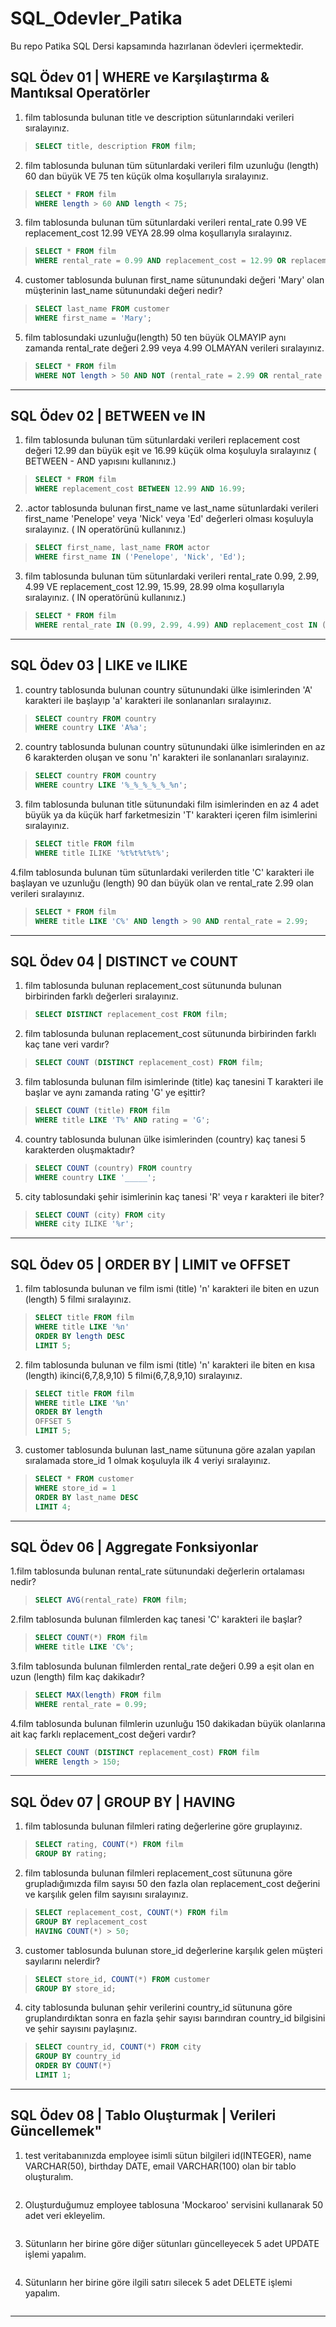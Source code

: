 # SQL_Odevler_Patika
Bu repo Patika SQL Dersi kapsamında hazırlanan ödevleri içermektedir.

## SQL Ödev 01 | WHERE ve Karşılaştırma & Mantıksal Operatörler

1. film tablosunda bulunan title ve description sütunlarındaki verileri sıralayınız.

> ```sql
> SELECT title, description FROM film;

2. film tablosunda bulunan tüm sütunlardaki verileri film uzunluğu (length) 60 dan büyük VE 75 ten küçük olma koşullarıyla sıralayınız.

> ```sql
> SELECT * FROM film 
> WHERE length > 60 AND length < 75;

3. film tablosunda bulunan tüm sütunlardaki verileri rental_rate 0.99 VE replacement_cost 12.99 VEYA 28.99 olma koşullarıyla sıralayınız.

> ```sql
> SELECT * FROM film
> WHERE rental_rate = 0.99 AND replacement_cost = 12.99 OR replacement_cost = 28.99;

4. customer tablosunda bulunan first_name sütunundaki değeri 'Mary' olan müşterinin last_name sütunundaki değeri nedir?

> ```sql
> SELECT last_name FROM customer
> WHERE first_name = 'Mary';

5. film tablosundaki uzunluğu(length) 50 ten büyük OLMAYIP aynı zamanda rental_rate değeri 2.99 veya 4.99 OLMAYAN verileri sıralayınız.

> ```sql
> SELECT * FROM film
> WHERE NOT length > 50 AND NOT (rental_rate = 2.99 OR rental_rate = 4.99);

________________________________


## SQL Ödev 02 | BETWEEN ve IN

1. film tablosunda bulunan tüm sütunlardaki verileri replacement cost değeri 12.99 dan büyük eşit ve 16.99 küçük olma koşuluyla sıralayınız ( BETWEEN - AND yapısını kullanınız.)

> ```sql
> SELECT * FROM film
> WHERE replacement_cost BETWEEN 12.99 AND 16.99;

2. .actor tablosunda bulunan first_name ve last_name sütunlardaki verileri first_name 'Penelope' veya 'Nick' veya 'Ed' değerleri olması koşuluyla sıralayınız. ( IN operatörünü kullanınız.)

> ```sql
> SELECT first_name, last_name FROM actor
> WHERE first_name IN ('Penelope', 'Nick', 'Ed');

3. film tablosunda bulunan tüm sütunlardaki verileri rental_rate 0.99, 2.99, 4.99 VE replacement_cost 12.99, 15.99, 28.99 olma koşullarıyla sıralayınız. ( IN operatörünü kullanınız.)

> ```sql
> SELECT * FROM film
> WHERE rental_rate IN (0.99, 2.99, 4.99) AND replacement_cost IN (12.99, 15.99, 28.00);

________________________________


## SQL Ödev 03 | LIKE ve ILIKE

1. country tablosunda bulunan country sütunundaki ülke isimlerinden 'A' karakteri ile başlayıp 'a' karakteri ile sonlananları sıralayınız.

> ```sql
> SELECT country FROM country
> WHERE country LIKE 'A%a';

2. country tablosunda bulunan country sütunundaki ülke isimlerinden en az 6 karakterden oluşan ve sonu 'n' karakteri ile sonlananları sıralayınız.

> ```sql
> SELECT country FROM country
> WHERE country LIKE '%_%_%_%_%_%n';

3. film tablosunda bulunan title sütunundaki film isimlerinden en az 4 adet büyük ya da küçük harf farketmesizin 'T' karakteri içeren film isimlerini sıralayınız.

> ```sql
> SELECT title FROM film
> WHERE title ILIKE '%t%t%t%t%';

4.film tablosunda bulunan tüm sütunlardaki verilerden title 'C' karakteri ile başlayan ve uzunluğu (length) 90 dan büyük olan ve rental_rate 2.99 olan verileri sıralayınız.

> ```sql
> SELECT * FROM film
> WHERE title LIKE 'C%' AND length > 90 AND rental_rate = 2.99;

________________________________


## SQL Ödev 04 | DISTINCT ve COUNT

1. film tablosunda bulunan replacement_cost sütununda bulunan birbirinden farklı değerleri sıralayınız.

> ```sql
> SELECT DISTINCT replacement_cost FROM film;

2. film tablosunda bulunan replacement_cost sütununda birbirinden farklı kaç tane veri vardır?

> ```sql
> SELECT COUNT (DISTINCT replacement_cost) FROM film;

3. film tablosunda bulunan film isimlerinde (title) kaç tanesini T karakteri ile başlar ve aynı zamanda rating 'G' ye eşittir?

> ```sql
> SELECT COUNT (title) FROM film
> WHERE title LIKE 'T%' AND rating = 'G';

4. country tablosunda bulunan ülke isimlerinden (country) kaç tanesi 5 karakterden oluşmaktadır?

> ```sql
> SELECT COUNT (country) FROM country
> WHERE country LIKE '_____';

5. city tablosundaki şehir isimlerinin kaç tanesi 'R' veya r karakteri ile biter?

> ```sql
> SELECT COUNT (city) FROM city
> WHERE city ILIKE '%r';

________________________________


## SQL Ödev 05 | ORDER BY | LIMIT ve OFFSET

1. film tablosunda bulunan ve film ismi (title) 'n' karakteri ile biten en uzun (length) 5 filmi sıralayınız.

> ```sql
> SELECT title FROM film
> WHERE title LIKE '%n'
> ORDER BY length DESC
> LIMIT 5;

2. film tablosunda bulunan ve film ismi (title) 'n' karakteri ile biten en kısa (length) ikinci(6,7,8,9,10) 5 filmi(6,7,8,9,10) sıralayınız.

> ```sql
> SELECT title FROM film
> WHERE title LIKE '%n'
> ORDER BY length 
> OFFSET 5
> LIMIT 5;

3. customer tablosunda bulunan last_name sütununa göre azalan yapılan sıralamada store_id 1 olmak koşuluyla ilk 4 veriyi sıralayınız.

> ```sql
> SELECT * FROM customer
> WHERE store_id = 1
> ORDER BY last_name DESC 
> LIMIT 4;

________________________________


## SQL Ödev 06 | Aggregate Fonksiyonlar

1.film tablosunda bulunan rental_rate sütunundaki değerlerin ortalaması nedir?

> ```sql
> SELECT AVG(rental_rate) FROM film;

2.film tablosunda bulunan filmlerden kaç tanesi 'C' karakteri ile başlar?

> ```sql
> SELECT COUNT(*) FROM film
> WHERE title LIKE 'C%';

3.film tablosunda bulunan filmlerden rental_rate değeri 0.99 a eşit olan en uzun (length) film kaç dakikadır?

> ```sql
> SELECT MAX(length) FROM film
> WHERE rental_rate = 0.99;

4.film tablosunda bulunan filmlerin uzunluğu 150 dakikadan büyük olanlarına ait kaç farklı replacement_cost değeri vardır?

> ```sql
> SELECT COUNT (DISTINCT replacement_cost) FROM film
> WHERE length > 150;


________________________________


## SQL Ödev 07 | GROUP BY | HAVING

1. film tablosunda bulunan filmleri rating değerlerine göre gruplayınız.

> ```sql
> SELECT rating, COUNT(*) FROM film
> GROUP BY rating;

2. film tablosunda bulunan filmleri replacement_cost sütununa göre grupladığımızda film sayısı 50 den fazla olan replacement_cost değerini ve karşılık gelen film sayısını sıralayınız.

> ```sql
> SELECT replacement_cost, COUNT(*) FROM film
> GROUP BY replacement_cost
> HAVING COUNT(*) > 50;

3. customer tablosunda bulunan store_id değerlerine karşılık gelen müşteri sayılarını nelerdir?

> ```sql
> SELECT store_id, COUNT(*) FROM customer
> GROUP BY store_id;

4. city tablosunda bulunan şehir verilerini country_id sütununa göre gruplandırdıktan sonra en fazla şehir sayısı barındıran country_id bilgisini ve şehir sayısını paylaşınız.

> ```sql
> SELECT country_id, COUNT(*) FROM city 
> GROUP BY country_id
> ORDER BY COUNT(*)
> LIMIT 1;

________________________________


## SQL Ödev 08 | Tablo Oluşturmak | Verileri Güncellemek"

1. test veritabanınızda employee isimli sütun bilgileri id(INTEGER), name VARCHAR(50), birthday DATE, email VARCHAR(100) olan bir tablo oluşturalım.

> ```sql
> 

2. Oluşturduğumuz employee tablosuna 'Mockaroo' servisini kullanarak 50 adet veri ekleyelim.


> ```sql
> 

3. Sütunların her birine göre diğer sütunları güncelleyecek 5 adet UPDATE işlemi yapalım.


> ```sql
> 

4. Sütunların her birine göre ilgili satırı silecek 5 adet DELETE işlemi yapalım.


> ```sql
> 



________________________________







